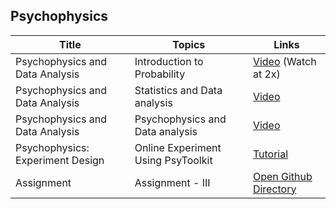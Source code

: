 ## Psychophysics

| Title | Topics | Links |
| ----- | ------ | ------ |
| Psychophysics and Data Analysis | Introduction to Probability | [Video](https://www.youtube.com/watch?v=9WmUNW-UDI0) (Watch at 2x) |
| Psychophysics and Data Analysis | Statistics and Data analysis | [Video](https://www.youtube.com/watch?v=XbHeCL_8UhA) |
| Psychophysics and Data Analysis | Psychophysics and Data analysis | [Video](https://www.youtube.com/watch?v=SeXjEDxAFP4) |
| Psychophysics: Experiment Design | Online Experiment Using PsyToolkit | [Tutorial](https://www.psytoolkit.org/lessons/project.html) |
| Assignment | Assignment - III | [Open Github Directory](Assignment) |
